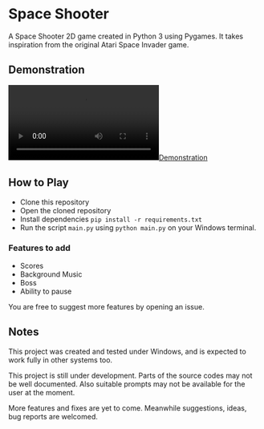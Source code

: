 # Space Shooter

A Space Shooter 2D game created in Python 3 using Pygames. It takes inspiration from the original Atari Space Invader game.

## Demonstration

[![Demonstration](https://s3.amazonaws.com/img0.recordit.co/ubzHtuUy1N.mp4?AWSAccessKeyId=AKIAUQ5RURZ7ND2T2B6I&Expires=1597224073&Signature=0IBblwgYBK2LYFFCRNNdOEbzqhg%3D)]()

## How to Play

- Clone this repository
- Open the cloned repository
- Install dependencies ``pip install -r requirements.txt``
- Run the script ``main.py`` using ``python main.py`` on your Windows terminal.

### Features to add

- Scores
- Background Music
- Boss
- Ability to pause

You are free to suggest more features by opening an issue.

## Notes

This project was created and tested under Windows, and is expected to work fully in other systems too.

This project is still under development. Parts of the source codes may not be well documented. Also suitable prompts may not be available for the user at the moment.

More features and fixes are yet to come. Meanwhile suggestions, ideas, bug reports are welcomed.
